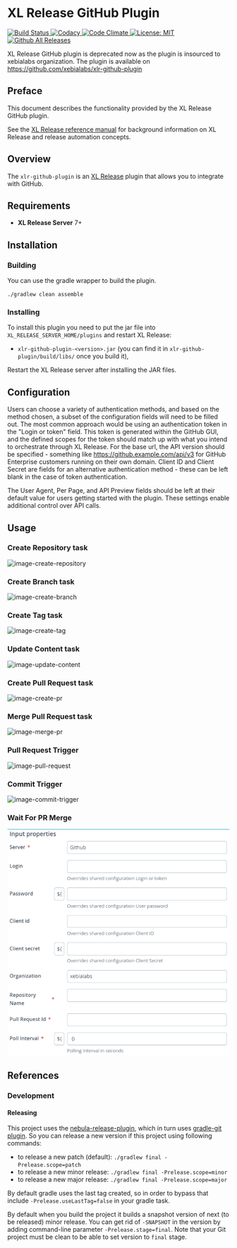 # XL Release GitHub Plugin #

[![Build Status][xlr-github-plugin-travis-image] ][xlr-github-plugin-travis-url]
[![Codacy][xlr-github-plugin-codacy-image] ][xlr-github-plugin-codacy-url]
[![Code Climate][xlr-github-plugin-code-climate-image] ][xlr-github-plugin-code-climate-url]
[![License: MIT][xlr-github-plugin-license-image] ][xlr-github-plugin-license-url]
[![Github All Releases][xlr-github-plugin-downloads-image] ]()

[xlr-github-plugin-travis-image]: https://travis-ci.org/xebialabs-community/xlr-github-plugin.svg?branch=master
[xlr-github-plugin-travis-url]: https://travis-ci.org/xebialabs-community/xlr-github-plugin
[xlr-github-plugin-codacy-image]: https://api.codacy.com/project/badge/Grade/d45f829ce3c1462a867f12ef06500865
[xlr-github-plugin-codacy-url]: https://www.codacy.com/app/joris-dewinne/xlr-github-plugin
[xlr-github-plugin-code-climate-image]: https://codeclimate.com/github/xebialabs-community/xlr-github-plugin/badges/gpa.svg
[xlr-github-plugin-code-climate-url]: https://codeclimate.com/github/xebialabs-community/xlr-github-plugin
[xlr-github-plugin-license-image]: https://img.shields.io/badge/License-MIT-yellow.svg
[xlr-github-plugin-license-url]: https://opensource.org/licenses/MIT
[xlr-github-plugin-downloads-image]: https://img.shields.io/github/downloads/xebialabs-community/xlr-github-plugin/total.svg

XL Release GitHub plugin is deprecated now as the plugin is insourced to xebialabs organization.
The plugin is available on https://github.com/xebialabs/xlr-github-plugin

## Preface

This document describes the functionality provided by the XL Release GitHub plugin.

See the [XL Release reference manual](https://docs.xebialabs.com/xl-release) for background information on XL Release and release automation concepts.

## Overview

The `xlr-github-plugin` is an [XL Release](https://docs.xebialabs.com/xl-release/index.html) plugin that allows you to integrate with GitHub.

## Requirements

* **XL Release Server** 7+

## Installation

### Building

You can use the gradle wrapper to build the plugin.

```
./gradlew clean assemble

```

### Installing

To install this plugin you need to put the jar file into `XL_RELEASE_SERVER_HOME/plugins` and restart XL Release:

* `xlr-github-plugin-<version>.jar` (you can find it in `xlr-github-plugin/build/libs/` once you build it),

Restart the XL Release server after installing the JAR files.

## Configuration

Users can choose a variety of authentication methods, and based on the method chosen, a subset of the configuration fields will need to be filled out.  The most common approach would be using an authentication token in the "Login or token" field.  This token is generated within the GitHub GUI, and the defined scopes for the token should match up with what you intend to orchestrate through XL Release.  For the base url, the API version should be specified - something like https://github.example.com/api/v3 for GitHub Enterprise customers running on their own domain.  Client ID and Client Secret are fields for an alternative authentication method - these can be left blank in the case of token authentication.  

The User Agent, Per Page, and API Preview fields should be left at their default value for users getting started with the plugin.  These settings enable additional control over API calls.

## Usage 

### Create Repository task

![image-create-repository](images/create-repository.png)

### Create Branch task

![image-create-branch](images/create-branch.png)

### Create Tag task

![image-create-tag](images/create-tag.png)

### Update Content task

![image-update-content](images/update-content.png)

### Create Pull Request task

![image-create-pr](images/create-pr.png)

### Merge Pull Request task

![image-merge-pr](images/merge-pr.png)

### Pull Request Trigger

![image-pull-request](images/pr-trigger.png)

### Commit Trigger

![image-commit-trigger](images/commit-trigger.png)

### Wait For PR Merge

![image-wait-pr-merge](images/wait-pr-merge.png)

## References

### Development

#### Releasing

This project uses the [nebula-release-plugin](https://github.com/nebula-plugins/nebula-release-plugin), which in turn uses [gradle-git plugin](https://github.com/ajoberstar/gradle-git). So you can release a new version if this project using following commands:

* to release a new patch (default): `./gradlew final -Prelease.scope=patch`
* to release a new minor release: `./gradlew final -Prelease.scope=minor`
* to release a new major release: `./gradlew final -Prelease.scope=major`

By default gradle uses the last tag created, so in order to bypass that include `-Prelease.useLastTag=false` in your gradle task.

By default when you build the project it builds a snapshot version of next (to be released) minor release. You can get rid of `-SNAPSHOT` in the version by adding command-line parameter `-Prelease.stage=final`. Note that your Git project must be clean to be able to set version to `final` stage.
